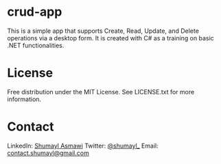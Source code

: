 # crud-app
This is a simple app that supports Create, Read, Update, and Delete operations via a desktop form. It is created with C# as a training on basic .NET functionalities.

# License
Free distribution under the MIT License. See LICENSE.txt for more information.

# Contact
LinkedIn: [Shumayl Asmawi](https://www.linkedin.com/in/shumayl-111/)
Twitter: [@shumayl_](https://twitter.com/Shumayl_)
Email: contact.shumayl@gmail.com